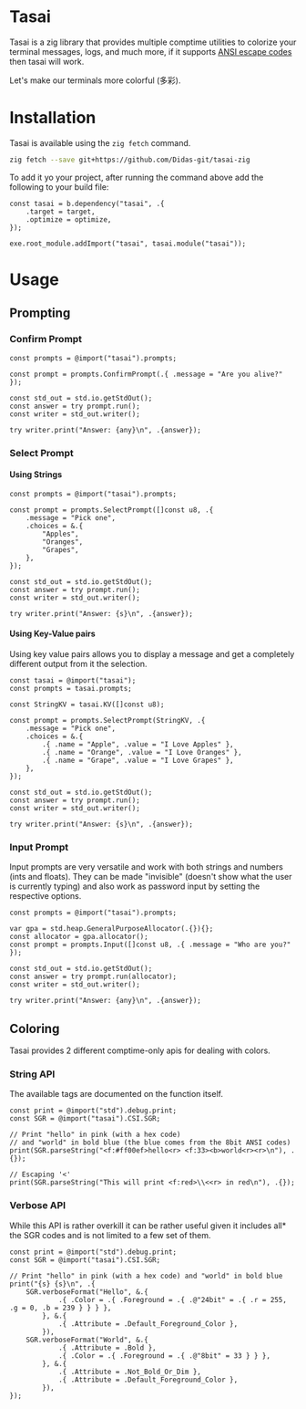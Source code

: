 # Tasai

Tasai is a zig library that provides multiple comptime utilities to colorize your terminal messages, logs, and much more, if it supports [ANSI escape codes](https://en.wikipedia.org/wiki/ANSI_escape_code) then tasai will work.

Let's make our terminals more colorful (多彩).

# Installation

Tasai is available using the `zig fetch` command.

```sh
zig fetch --save git+https://github.com/Didas-git/tasai-zig
```

To add it yo your project, after running the command above add the following to your build file:

```zig
const tasai = b.dependency("tasai", .{
    .target = target,
    .optimize = optimize,
});

exe.root_module.addImport("tasai", tasai.module("tasai"));
```

# Usage

## Prompting

### Confirm Prompt

```zig
const prompts = @import("tasai").prompts;

const prompt = prompts.ConfirmPrompt(.{ .message = "Are you alive?" });

const std_out = std.io.getStdOut();
const answer = try prompt.run();
const writer = std_out.writer();

try writer.print("Answer: {any}\n", .{answer});
```

### Select Prompt

#### Using Strings

```zig
const prompts = @import("tasai").prompts;

const prompt = prompts.SelectPrompt([]const u8, .{ 
    .message = "Pick one", 
    .choices = &.{
        "Apples",
        "Oranges",
        "Grapes",
    }, 
});

const std_out = std.io.getStdOut();
const answer = try prompt.run();
const writer = std_out.writer();

try writer.print("Answer: {s}\n", .{answer});
```

#### Using Key-Value pairs

Using key value pairs allows you to display a message and get a completely different output from it the selection.

```zig
const tasai = @import("tasai");
const prompts = tasai.prompts;

const StringKV = tasai.KV([]const u8);

const prompt = prompts.SelectPrompt(StringKV, .{ 
    .message = "Pick one", 
    .choices = &.{
        .{ .name = "Apple", .value = "I Love Apples" },
        .{ .name = "Orange", .value = "I Love Oranges" },
        .{ .name = "Grape", .value = "I Love Grapes" },
    }, 
});

const std_out = std.io.getStdOut();
const answer = try prompt.run();
const writer = std_out.writer();

try writer.print("Answer: {s}\n", .{answer});
```

### Input Prompt

Input prompts are very versatile and work with both strings and numbers (ints and floats).
They can be made "invisible" (doesn't show what the user is currently typing) and also work as password input by setting the respective options.

```zig
const prompts = @import("tasai").prompts;

var gpa = std.heap.GeneralPurposeAllocator(.{}){};
const allocator = gpa.allocator();
const prompt = prompts.Input([]const u8, .{ .message = "Who are you?" });

const std_out = std.io.getStdOut();
const answer = try prompt.run(allocator);
const writer = std_out.writer();

try writer.print("Answer: {any}\n", .{answer});
```

## Coloring

Tasai provides 2 different comptime-only apis for dealing with colors.

### String API

The available tags are documented on the function itself.

```zig
const print = @import("std").debug.print;
const SGR = @import("tasai").CSI.SGR;

// Print "hello" in pink (with a hex code)
// and "world" in bold blue (the blue comes from the 8bit ANSI codes)
print(SGR.parseString("<f:#ff00ef>hello<r> <f:33><b>world<r><r>\n"), .{});

// Escaping '<'
print(SGR.parseString("This will print <f:red>\\<<r> in red\n"), .{});
```

### Verbose API

While this API is rather overkill it can be rather useful given it includes all* the SGR codes and is not limited to a few set of them.

```zig
const print = @import("std").debug.print;
const SGR = @import("tasai").CSI.SGR;

// Print "hello" in pink (with a hex code) and "world" in bold blue
print("{s} {s}\n", .{
    SGR.verboseFormat("Hello", &.{
            .{ .Color = .{ .Foreground = .{ .@"24bit" = .{ .r = 255, .g = 0, .b = 239 } } } },
        }, &.{
            .{ .Attribute = .Default_Foreground_Color },
        }),
    SGR.verboseFormat("World", &.{
            .{ .Attribute = .Bold },
            .{ .Color = .{ .Foreground = .{ .@"8bit" = 33 } } },
        }, &.{
            .{ .Attribute = .Not_Bold_Or_Dim },
            .{ .Attribute = .Default_Foreground_Color },
        }),
});
```